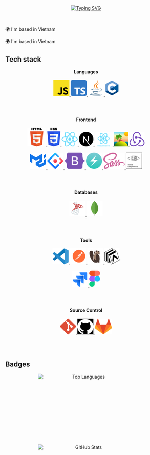 <!-- Say hello -->
<div align="center">
    <a href="https://git.io/typing-svg">
        <img src="https://readme-typing-svg.demolab.com?font=Fira+Code&pause=1000&width=550&lines=Hello%2C+I'm+Vinh+Nguyen.+Front-end+Developer" alt="Typing SVG" />
    </a>
</div>

<br />
<br />

<p align="left">🌍 I'm based in Vietnam</p>
<p align="left">🌍 I'm based in Vietnam</p>
<!-- Tech stack -->
<h2>Tech stack</h2>

<p align="center">
    <b>Languages</b>
    <br />
    <br />
    <a href="https://developer.mozilla.org/en-US/docs/Web/JavaScript" target="_blank">
        <code><img src="./images/javascript.svg" alt="JavaScript" height="50" /></code>
    </a>
    <a href="https://developer.mozilla.org/en-US/docs/Web/JavaScript" target="_blank">
        <code><img src="./images/typescript.svg" alt="TypeScript" height="50" /></code>
    </a>
    <a href="https://www.java.com" target="_blank">
        <code><img src="./images/java.svg" alt="Java" height="50" /></code>
    </a>
    <a href="https://en.wikipedia.org/wiki/C_(programming_language)" target="_blank">
        <code><img src="./images/c.svg" alt="C" height="50" /></code>
    </a>
</p>

<br />
<br />

<p align="center">
    <b>Frontend</b>
    <br />
    <br />
    <a href="https://developer.mozilla.org/en-US/docs/Web/HTML" target="_blank">
        <code><img src="./images/html.svg" alt="HTML" height="58" /></code>
    </a>
    <a href="https://developer.mozilla.org/en-US/docs/Web/CSS" target="_blank">
        <code><img src="./images/css.svg" alt="CSS" height="58" /></code>
    </a>
    <a href="https://react.dev/" target="_blank">
        <code><img src="./images/react.svg" alt="ReactJS" height="45" /></code>
    </a>
    <a href="https://nextjs.org/" target="_blank">
        <code><img src="./images/next.svg" alt="NextJS" height="45" /></code>
    </a>
    <a href="https://reactnative.dev/" target="_blank">
        <code><img src="./images/react-native.svg" alt="ReactNative" height="45" /></code>
    </a>
    <a href="https://tanstack.com/" target="_blank">
        <code><img src="./images/tanstack.svg" alt="Tanstack" height="45" /></code>
    </a>
    <a href="https://redux.js.org/" target="_blank">
        <code><img src="./images/redux.svg" alt="Redux" height="45" /></code>
    </a>
    <br />
    <br />
    <a href="https://mui.com/material-ui/" target="_blank">
        <code><img src="./images/mui.svg" alt="Material UI" height="50" /></code>
    </a>
    <a href="https://ant.design/" target="_blank">
        <code><img src="./images/ant-design.svg" alt="Ant Design" height="50" /></code>
    </a>
    <a href="https://getbootstrap.com/" target="_blank">
        <code><img src="./images/bootstrap.svg" alt="Bootstrap" height="50" /></code>
    </a>
    <a href="https://www.chakra-ui.com/" target="_blank">
        <code><img src="./images/chakra-ui.svg" alt="ChakraUI" height="50" /></code>
    </a>
    <a href="https://sass-lang.com/" target="_blank">
        <code><img src="./images/sass.svg" alt="Sass" height="50" /></code>
    </a>
    <a href="https://styled-components.com/" target="_blank">
        <code><img src="./images/styled-components.svg" alt="Styled components" height="50" /></code>
    </a>
</p>

<br />
<br />

<p align="center">
    <b>Databases</b>
    <br />
    <br />
    <a href="https://www.wikiwand.com/en/Microsoft_SQL_Server" target="_blank">
        <code><img src="./images/sql-server.svg" alt="MSSQL Server" height="50" /></code>
    </a>
    <a href="https://www.mongodb.com/" target="_blank">
        <code><img src="./images/mongodb.svg" alt="MongoDB" height="50" /></code>
    </a>
</p>

<br />
<br />

<p align="center">
    <b>Tools</b>
    <br />
    <br />
    <a href="https://code.visualstudio.com/" target="_blank">
        <code><img src="./images/visual-studio-code.svg" alt="Visual Studio code" height="50" /></code>
    </a>
    <a href="https://www.postman.com/" target="_blank">
        <code><img src="./images/postman.svg" alt="Postman" height="50" /></code>
    </a>
    <a href="https://dbeaver.io/" target="_blank">
        <code><img src="./images/dbeaver.svg" alt="DBeaver" height="50" /></code>
    </a>
    <a href="https://expo.dev/" target="_blank">
        <code><img src="./images/expo.svg" alt="Expo" height="50" /></code>
    </a>
    <br />
    <br />
    <a href="https://www.atlassian.com/software/jira" target="_blank">
        <code><img src="./images/jira.svg" alt="Jira" height="50" /></code>
    </a>
    <a href="https://www.figma.com/" target="_blank">
        <code><img src="./images/figma.svg" alt="Figma" height="50" /></code>
    </a>
</p>

<br />
<br />

<p align="center">
    <b>Source Control</b>
    <br />
    <br />
    <a href="https://git-scm.com/" target="_blank">
        <code><img src="./images/git.svg" alt="Git" height="50" /></code>
    </a>
    <a href="https://github.com/" target="_blank">
        <code><img src="./images/github.svg" alt="GitHub" height="50" /></code>
    </a>
    <a href="https://about.gitlab.com/" target="_blank">
        <code><img src="./images/gitlab.svg" alt="GitLab" height="50" /></code>
    </a>
</p>

<br />
<br />

<h2>Badges</h2>
<p align="center" style="display: flex; justify-content: center; flex-wrap: wrap; gap: 20px;">
    <img src="https://github-readme-stats.vercel.app/api/top-langs/?username=VinhNGuyen05&layout=compact&theme=dark&hide_border=true" alt="Top Languages" style="min-width: 300px; max-width: 300px; height: 200px;" />
    <img
        src="https://github-readme-stats.vercel.app/api?username=VinhNGuyen05&show_icons=true&hide=&count_private=true&title_color=0891b2&text_color=ffffff&icon_color=0891b2&bg_color=1c1917&hide_border=true&show_icons=true"
        alt="GitHub Stats"
        style="min-width: 300px; max-width: 300px; height: 200px;"
    />
</p>
